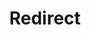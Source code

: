 ﻿---
layout: src/layouts/Redirect.astro
title: Redirect
redirect: https://octopus.com/docs/octopus-rest-api/octopus-cli/push-metadata
pubDate:  2023-01-01
navSearch: false
navSitemap: false
navMenu: false
---
